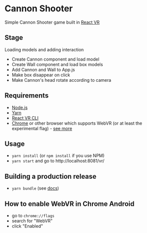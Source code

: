 # Cannon Shooter
Simple Cannon Shooter game built in [React VR][reactvr]

## Stage
Loading models and adding interaction

- Create Cannon component and load model
- Create Wall component and load box models
- Add Cannon and Wall to App.js
- Make box disappear on click
- Make Cannon's head rotate according to camera

## Requirements
- [Node.js][node.js]
- [Yarn][yarn]
- [React VR CLI][reactvr-cli]
- [Chrome][chrome] or other browser which supports WebVR (or at least the experimental flag) - [see more][browser-reference]

## Usage
- `yarn install` (or `npm install` if you use NPM)
- `yarn start` and go to http://localhost:8081/vr/

## Building a production release
- `yarn bundle` (see [docs](https://facebook.github.io/react-vr/docs/publishing.html))

## How to enable WebVR in Chrome Android
- go to `chrome://flags`
- search for "WebVR"
- click "Enabled"

[reactvr-cli]: https://facebook.github.io/react-vr/docs/getting-started.html#content
[reactvr]: https://facebook.github.io/react-vr/
[webvr]: https://developer.mozilla.org/en-US/docs/Web/API/WebVR_API
[node.js]: https://nodejs.org/en/
[yarn]: https://yarnpkg.com/en/
[chrome]: https://www.google.com/chrome/
[browser-reference]: https://webvr.info/developers/